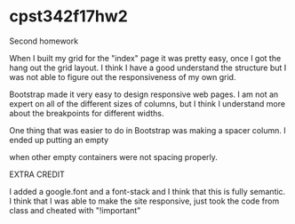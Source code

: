 # cpst342f17hw2
Second homework

When I built my grid for the "index" page it was pretty easy, once I got the hang out the 
grid layout.  I think I have a good understand the structure but I was not able to figure 
out the responsiveness of my own grid. 

Bootstrap made it very easy to design responsive web pages.  I am not an expert on all of 
the different sizes of columns, but I think I understand more about the breakpoints for 
different widths.  

One thing that was easier to do in Bootstrap was making a spacer column.  I ended up putting 
an empty <p> when other empty containers were not spacing properly.  


EXTRA CREDIT

I added a google.font and a font-stack and I think that this is fully semantic.  I think that 
I was able to make the site responsive, just took the code from class and cheated with "!important"
